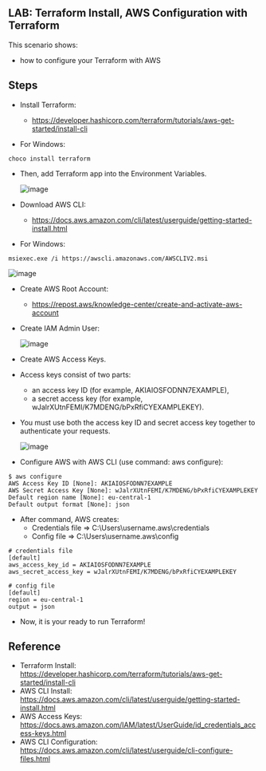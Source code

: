 ## LAB: Terraform Install, AWS Configuration with Terraform

This scenario shows:
- how to configure your Terraform with AWS

## Steps

- Install Terraform:
  -  https://developer.hashicorp.com/terraform/tutorials/aws-get-started/install-cli 

- For Windows:
 
``` 
choco install terraform
``` 

- Then, add Terraform app into the Environment Variables.

  ![image](https://user-images.githubusercontent.com/10358317/226994354-ef99ce99-c9b7-480e-ad09-36b88c6fe841.png)

- Download AWS CLI:
  - https://docs.aws.amazon.com/cli/latest/userguide/getting-started-install.html

- For Windows: 

```
msiexec.exe /i https://awscli.amazonaws.com/AWSCLIV2.msi
```

  ![image](https://user-images.githubusercontent.com/10358317/226995232-d88e1533-2aa0-4d6c-b201-5ab1c58d389f.png)


- Create AWS Root Account:
  - https://repost.aws/knowledge-center/create-and-activate-aws-account 

- Create IAM Admin User:

  ![image](https://user-images.githubusercontent.com/10358317/226996766-678ae1af-1161-4d8a-9b49-4bb3915b1ba5.png)


- Create AWS Access Keys. 

- Access keys consist of two parts: 
  - an access key ID (for example, AKIAIOSFODNN7EXAMPLE),
  - a secret access key (for example, wJalrXUtnFEMI/K7MDENG/bPxRfiCYEXAMPLEKEY). 

- You must use both the access key ID and secret access key together to authenticate your requests.

  ![image](https://user-images.githubusercontent.com/10358317/226998180-cd80ae08-a05c-479b-baad-fae9c2f094df.png)

- Configure AWS with AWS CLI (use command: aws configure):

``` 
$ aws configure
AWS Access Key ID [None]: AKIAIOSFODNN7EXAMPLE
AWS Secret Access Key [None]: wJalrXUtnFEMI/K7MDENG/bPxRfiCYEXAMPLEKEY
Default region name [None]: eu-central-1
Default output format [None]: json
``` 

- After command, AWS creates:
  - Credentials file => C:\Users\username\.aws\credentials
  - Config file      => C:\Users\username\.aws\config

``` 
# credentials file
[default]
aws_access_key_id = AKIAIOSFODNN7EXAMPLE
aws_secret_access_key = wJalrXUtnFEMI/K7MDENG/bPxRfiCYEXAMPLEKEY
``` 

``` 
# config file
[default]
region = eu-central-1
output = json
``` 

- Now, it is your ready to run Terraform!

## Reference
- Terraform Install: https://developer.hashicorp.com/terraform/tutorials/aws-get-started/install-cli
- AWS CLI Install: https://docs.aws.amazon.com/cli/latest/userguide/getting-started-install.html
- AWS Access Keys: https://docs.aws.amazon.com/IAM/latest/UserGuide/id_credentials_access-keys.html
- AWS CLI Configuration: https://docs.aws.amazon.com/cli/latest/userguide/cli-configure-files.html
